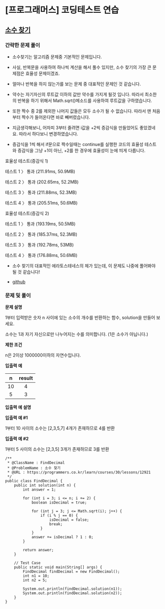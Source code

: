 # [프로그래머스] 코딩테스트 연습

## [소수 찾기](https://programmers.co.kr/learn/courses/30/lessons/12921)

### 간략한 문제 풀이

- 소수찾기는 알고리즘 문제중 기본적인 문제입니다.

- 사실, 반복문을 사용하여 하나씩 계산을 해서 풀수 있지만, 소수 찾기의 가장 큰 문제점은 효율성 문제이겠죠.

- 얼마나 반복을 하지 않는가를 보는 문제 중 대표적인 문제인 것 같습니다.

- 약수는 자기자신의 루트값 이하의 값만 약수를 가지게 될것 입니다. 따라서 최소한의 반복을 하기 위해서 Math.sqrt()메소드를 사용하여 루트값을 구하였습니다.

- 또한 짝수 중 2를 제외한 나머지 값들은 모두 소수가 될 수 없습니다. 따라서 맨 처음부터 짝수가 들어온다면 바로 빼버렸습니다.

- 지금생각해보니, 어차피 3부터 줄려면 i값을 +2씩 증감식을 만들었어도 좋았겠네요. 따라서 하다보니 변경하였습니다.

- 증감식을 1씩 해서 if문으로 짝수일때는 continue를 실행한 코드의 효율성 테스트와 증감식을 그냥 +1이 아닌, +2를 한 경우에 효율성이 눈에 띄게 다릅니다.

효율성  테스트(증감식 1)

테스트 1 〉	통과 (211.91ms, 50.9MB)

테스트 2 〉	통과 (202.65ms, 52.2MB)

테스트 3 〉	통과 (211.88ms, 52.3MB)

테스트 4 〉	통과 (205.51ms, 50.6MB)

효율성  테스트(증감식 2)

테스트 1 〉	통과 (193.19ms, 50.5MB)

테스트 2 〉	통과 (185.37ms, 52.3MB)

테스트 3 〉	통과 (192.78ms, 53MB)

테스트 4 〉	통과 (176.88ms, 50.6MB)

- 소수 찾기의 대표적인 에라토스테네스의 체가 있는데, 이 문제도 나중에 풀어봐야 될 것 같습니다!

- [github](https://github.com/ksy90101/ProgrammosCodingTest/blob/master/src/Level01/FindDecimal.java)

### 문제 및 풀이

**문제 설명**

1부터 입력받은 숫자 n 사이에 있는 소수의 개수를 반환하는 함수, solution을 만들어 보세요.

소수는 1과 자기 자신으로만 나누어지는 수를 의미합니다.
(1은 소수가 아닙니다.)

**제한 조건**

n은 2이상 1000000이하의 자연수입니다.

**입출력 예**

| n | result |
| :---: | :---: |
| 10 | 4 |
| 5 | 3 |

**입출력 예 설명**

**입출력 예 #1**

1부터 10 사이의 소수는 [2,3,5,7] 4개가 존재하므로 4를 반환

**입출력 예 #2**

1부터 5 사이의 소수는 [2,3,5] 3개가 존재하므로 3를 반환

````
/**
 * @ClassName : FindDecimal
 * @ProblemName : 소수 찾기
 * @URL : https://programmers.co.kr/learn/courses/30/lessons/12921
 */
public class FindDecimal {
    public int solution(int n) {
        int answer = 1;

        for (int i = 3; i <= n; i += 2) {
            boolean isDecimal = true;

            for (int j = 3; j <= Math.sqrt(i); j++) {
                if (i % j == 0) {
                    isDecimal = false;
                    break;
                }
            }
            answer += isDecimal ? 1 : 0;
        }

        return answer;
    }

    // Test Case
    public static void main(String[] args) {
        FindDecimal findDecimal = new FindDecimal();
        int n1 = 10;
        int n2 = 5;

        System.out.println(findDecimal.solution(n1));
        System.out.println(findDecimal.solution(n2));
    }
}
````